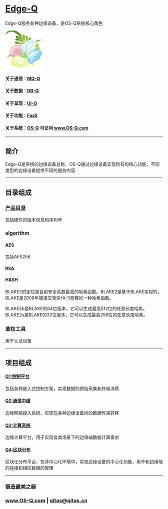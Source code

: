 ﻿# [Edge-Q](https://github.com/OS-Q/Edge-Q) 

Edge-Q服务各种边缘设备，是OS-Q系统核心角色

[![sites](OS-Q/OS-Q.png)](http://www.OS-Q.com)

#### 关于通信：[MQ-Q](https://github.com/OS-Q/MQ-Q)
#### 关于数据：[DB-Q](https://github.com/OS-Q/DB-Q)
#### 关于呈现：[UI-Q](https://github.com/OS-Q/UI-Q)
#### 关于功能：[FaaS](https://github.com/OS-Q/FaaS)

#### 关于系统：[OS-Q](https://github.com/OS-Q/OS-Q) 可访问 www.OS-Q.com

---

## 简介

Edge-Q是系统的边缘设备总称，OS-Q通过边缘设备实现所有的核心功能，不同类型的边缘设备提供不同的服务内容

---

## 目录组成

### [产品目录](https://github.com/OS-Q/Edge-Q/wiki)

包括硬件的版本信息和序列号

### algorithm

#### AES

包括AES256

#### RSA

#### HASH

BLAKE2的定位是目前安全系数最高的哈希函数。BLAKE2是基于BLAKE实现的，BLAKE是2008年被提交至SHA-3竞赛的一种哈希函数。

BLAKE2b是BLAKE的64位版本，它可以生成最高512位的任意长度哈希。BLAKE2s是BLAKE的32位版本，它可以生成最高256位的任意长度哈希。


### 鉴权工具

用于认证设备

---

## 项目组成

#### [Q1:控制平台](https://github.com/OS-Q/Q1)

包括各种嵌入式控制方案，实现数据的原始采集和终端消费

#### [Q2:通信中继](https://github.com/OS-Q/Q2)

边缘网络接入系统，实现在各种边缘设备间的数据传递转移

#### [Q3:计算系统](https://github.com/OS-Q/Q3)

边缘计算平台，用于实现各类场景下的边缘端数据计算需求

#### [Q4:区块分布](https://github.com/OS-Q/Q4)

区块化分布平台，在非中心化环境中，实现边缘设备的中心化功能，用于和边缘端的连接和相应数据的管理

---

###   锻造最美之器

###   www.OS-Q.com     |    qitas@qitas.cn

